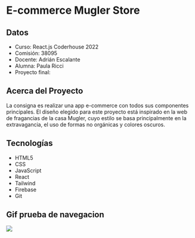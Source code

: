 # E-commerce Mugler Store

## Datos
- Curso: React.js Coderhouse 2022
- Comisión: 38095
- Docente: Adrián Escalante
- Alumna: Paula Ricci
- Proyecto final: 

## Acerca del Proyecto
La consigna es realizar una app e-commerce con todos sus componentes principales.
El diseño elegido para este proyecto está inspirado en la web de fragancias de la casa Mugler, cuyo estilo se basa principalmente en la extravagancia, el uso de formas no orgánicas y colores oscuros.

## Tecnologías
- HTML5
- CSS
- JavaScript
- React
- Tailwind
- Firebase
- Git

## Gif prueba de navegacion

<img src="/PreEntrega2-Ricci.gif"/>
